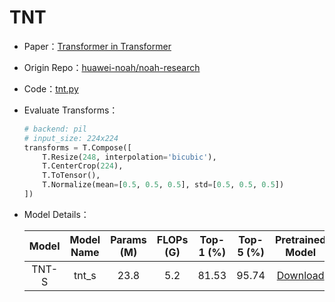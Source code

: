 # TNT
* Paper：[Transformer in Transformer](https://arxiv.org/abs/2103.00112)
* Origin Repo：[huawei-noah/noah-research](https://github.com/huawei-noah/noah-research/tree/master/TNT)
* Code：[tnt.py](../../../ppim/models/tnt.py)
* Evaluate Transforms：

    ```python
    # backend: pil
    # input_size: 224x224
    transforms = T.Compose([
        T.Resize(248, interpolation='bicubic'),
        T.CenterCrop(224),
        T.ToTensor(),
        T.Normalize(mean=[0.5, 0.5, 0.5], std=[0.5, 0.5, 0.5])
    ])
    ```

* Model Details：

    |         Model         |       Model Name      | Params (M) | FLOPs (G) | Top-1 (%) | Top-5 (%) |   Pretrained Model    |
    |:---------------------:|:---------------------:|:----------:|:---------:|:---------:|:---------:|:---------------------:|
    |        TNT-S          |        tnt_s          | 23.8       | 5.2       | 81.53     |   95.74   | [Download][tnt_s]     |


[tnt_s]:https://bj.bcebos.com/v1/ai-studio-online/e8777c29886a47e896f23a26d84917ee51efd05d341a403baed9107160857636?responseContentDisposition=attachment%3B%20filename%3Dtnt_s.pdparams

